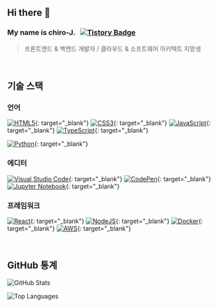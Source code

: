 ## Hi there 👋
### My name is chiro-J. &nbsp; [![Tistory Badge](https://img.shields.io/badge/Tech%20Blog-555263?style=flat&logoColor=white)](https://chiro-J.tistory.com/)

> 프론트엔드 & 백엔드 개발자 / 클라우드 & 소프트웨어 아키텍트 지망생

<br>

## 기술 스택
### 언어

[![HTML5](https://img.shields.io/badge/html5-%23E34F26.svg?style=for-the-badge&logo=html5&logoColor=white)](https://html5.org/){: target="_blank"}
[![CSS3](https://img.shields.io/badge/css3-%231572B6.svg?style=for-the-badge&logo=css3&logoColor=white)](https://css3.com/){: target="_blank"}
[![JavaScript](https://img.shields.io/badge/javascript-F7DF1E?style=for-the-badge&logo=javascript&logoColor=black)](https://www.javascript.com/){: target="_blank"}
[![TypeScript](https://img.shields.io/badge/typescript-%23007ACC.svg?style=for-the-badge&logo=typescript&logoColor=white)](https://www.typescriptlang.org/){: target="_blank"}

[![Python](https://img.shields.io/badge/python-3670A0?style=for-the-badge&logo=python&logoColor=ffdd54)](https://www.python.org/){: target="_blank"}


### 에디터

[![Visual Studio Code](https://img.shields.io/badge/Visual%20Studio%20Code-0078d7.svg?style=for-the-badge&logo=visual-studio-code&logoColor=white)](https://code.visualstudio.com/){: target="_blank"}
[![CodePen](https://img.shields.io/badge/CodePen-white?style=for-the-badge&logo=codepen&logoColor=black)](https://codepen.io/){: target="_blank"}
[![Jupyter Notebook](https://img.shields.io/badge/jupyter-%23FA0F00.svg?style=for-the-badge&logo=jupyter&logoColor=white)](https://jupyter.org/){: target="_blank"}



### 프레임워크

[![React](https://img.shields.io/badge/react-%2320232a.svg?style=for-the-badge&logo=react&logoColor=%2361DAFB)](https://react.dev/){: target="_blank"}
[![NodeJS](https://img.shields.io/badge/node.js-6DA55F?style=for-the-badge&logo=node.js&logoColor=white)](https://nodejs.org/ko){: target="_blank"}
[![Docker](https://img.shields.io/badge/docker-%230db7ed.svg?style=for-the-badge&logo=docker&logoColor=white)](https://www.docker.com/){: target="_blank"}
[![AWS](https://img.shields.io/badge/AWS-%23FF9900.svg?style=for-the-badge&logo=amazon-aws&logoColor=white)](https://aws.amazon.com/){: target="_blank"}

<br>

## GitHub 통계
![GitHub Stats](https://github-readme-stats.vercel.app/api?username=chiro-J&show_icons=true&theme=highcontrast)

![Top Languages](https://github-readme-stats.vercel.app/api/top-langs/?username=chiro-J&layout=compact&theme=highcontrast)



